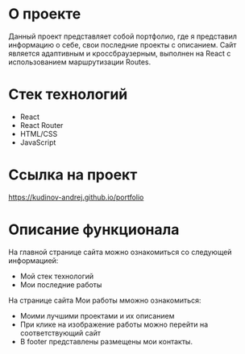 # О проекте

Данный проект представляет собой портфолио, где я представил информацию о себе, свои последние проекты с описанием. Сайт является адаптивным и кроссбраузерным, выполнен на React с использованием маршрутизации Routes.

# Стек технологий

* React
* React Router
* HTML/CSS
* JavaScript

# Ссылка на проект

https://kudinov-andrej.github.io/portfolio

# Описание функционала

На главной странице сайта можно ознакомиться со следующей информацией:
* Мой стек технологий
* Мои последние работы

На странице сайта Мои работы  мможно ознакомиться:
* Моими лучшими проектами и их описанием
* При клике на изображение работы можно перейти на соответствующий сайт
* В footer представлены размещены мои контакты.
